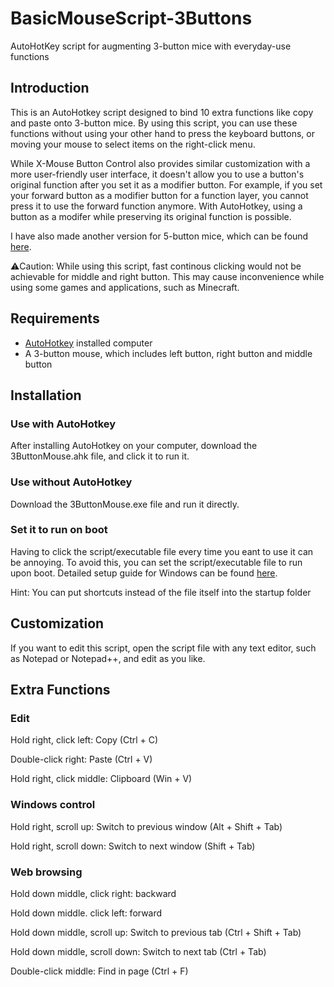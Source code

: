 # BasicMouseScript-3Buttons
AutoHotKey script for augmenting 3-button mice with everyday-use functions

## Introduction
This is an AutoHotkey script designed to bind 10 extra functions like copy and paste onto 3-button mice. By using this script, you can use these functions without using your other hand to press the keyboard buttons, or moving your mouse to select items on the right-click menu.

While X-Mouse Button Control also provides similar customization with a more user-friendly user interface, it doesn't allow you to use a button's original function after you set it as a modifier button. For example, if you set your forward button as a modifier button for a function layer, you cannot press it to use the forward function anymore. With AutoHotkey, using a button as a modifer while preserving its original function is possible.

I have also made another version for 5-button mice, which can be found [here](https://github.com/ikamkuen/AdvancedMouseScript-5Buttons).

⚠️Caution: While using this script, fast continous clicking would not be achievable for middle and right button. This may cause inconvenience while using some games and applications, such as Minecraft.

## Requirements
- [AutoHotkey](https://www.autohotkey.com/) installed computer
- A 3-button mouse, which includes left button, right button and middle button

## Installation
### Use with AutoHotkey
After installing AutoHotkey on your computer, download the 3ButtonMouse.ahk file, and click it to run it.
### Use without AutoHotkey
Download the 3ButtonMouse.exe file and run it directly.
### Set it to run on boot
Having to click the script/executable file every time you eant to use it can be annoying. To avoid this, you can set the script/executable file to run upon boot. Detailed setup guide for Windows can be found [here](https://support.microsoft.com/en-us/windows/configure-startup-applications-in-windows-115a420a-0bff-4a6f-90e0-1934c844e473).

Hint: You can put shortcuts instead of the file itself into the startup folder

## Customization
If you want to edit this script, open the script file with any text editor, such as Notepad or Notepad++, and edit as you like.

## Extra Functions

### Edit
Hold right, click left: Copy (Ctrl + C)

Double-click right: Paste (Ctrl + V)

Hold right, click middle: Clipboard (Win + V)

### Windows control
Hold right, scroll up: Switch to previous window (Alt + Shift + Tab)

Hold right, scroll down: Switch to next window (Shift + Tab)

### Web browsing
Hold down middle, click right: backward

Hold down middle. click left: forward

Hold down middle, scroll up: Switch to previous tab (Ctrl + Shift + Tab)

Hold down middle, scroll down: Switch to next tab (Ctrl + Tab)

Double-click middle: Find in page (Ctrl + F)
